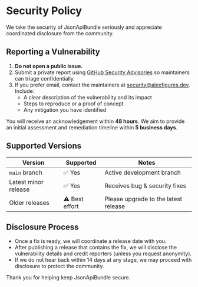 # Security Policy

We take the security of JsonApiBundle seriously and appreciate coordinated disclosure from the community.

## Reporting a Vulnerability

1. **Do not open a public issue.**
2. Submit a private report using [GitHub Security Advisories](https://github.com/AlexFigures/jsonapi-symfony/security/advisories/new) so maintainers can triage confidentially.
3. If you prefer email, contact the maintainers at [security@alexfigures.dev](mailto:security@alexfigures.dev). Include:
   - A clear description of the vulnerability and its impact
   - Steps to reproduce or a proof of concept
   - Any mitigation you have identified

You will receive an acknowledgement within **48 hours**. We aim to provide an initial assessment and remediation timeline within **5 business days**.

## Supported Versions

| Version | Supported | Notes |
|---------|-----------|-------|
| `main` branch | ✅ Yes | Active development branch |
| Latest minor release | ✅ Yes | Receives bug & security fixes |
| Older releases | ⚠️ Best effort | Please upgrade to the latest release |

## Disclosure Process

- Once a fix is ready, we will coordinate a release date with you.
- After publishing a release that contains the fix, we will disclose the vulnerability details and credit reporters (unless you request anonymity).
- If we do not hear back within 14 days at any stage, we may proceed with disclosure to protect the community.

Thank you for helping keep JsonApiBundle secure.
